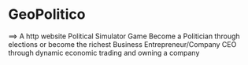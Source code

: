 # GeoPolitico
==> A http website Political Simulator Game
Become a Politician through elections or become the richest Business Entrepreneur/Company CEO through dynamic economic trading and owning a company
